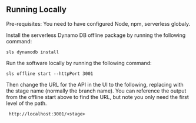 ## Running Locally
Pre-requisites: You need to have configured Node, npm, serverless globaly.

Install the serverless Dynamo DB offline package by running the following command:

```
sls dynamodb install
```

Run the software locally by running the following command:

```
sls offline start --httpPort 3001
```

Then change the URL for the API in the UI to the following, replacing <stage> with the stage name (normally the branch name).  You can reference the output from the offline start above to find the URL, but note you only need the first level of the path.
```
 http://localhost:3001/<stage>
```